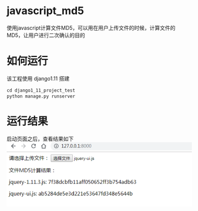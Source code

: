 # javascript_md5
使用javascript计算文件MD5，可以用在用户上传文件的时候，计算文件的MD5，让用户进行二次确认的目的


# 如何运行
该工程使用 django1.11 搭建

```
cd django1_11_project_test
python manage.py runserver
```

# 运行结果
启动页面之后，查看结果如下
![计算文件MD5](https://github.com/dashanhust/javascript_md5/blob/master/django1_11_project_test/static/img/result_1.png)
